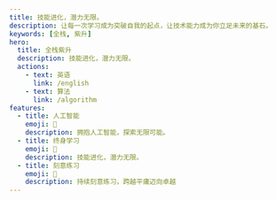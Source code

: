 ```yaml
---
title: 技能进化，潜力无限。
description: 让每一次学习成为突破自我的起点，让技术能力成为你立足未来的基石。
keywords: [全栈, 紫升]
hero:
  title: 全栈紫升
  description: 技能进化，潜力无限。
  actions:
    - text: 英语
      link: /english
    - text: 算法
      link: /algorithm
features:
  - title: 人工智能
    emoji: 🌈
    description: 拥抱人工智能，探索无限可能。
  - title: 终身学习
    emoji: 💎
    description: 技能进化，潜力无限。
  - title: 刻意练习
    emoji: 🚀
    description: 持续刻意练习，跨越平庸迈向卓越
---
```

